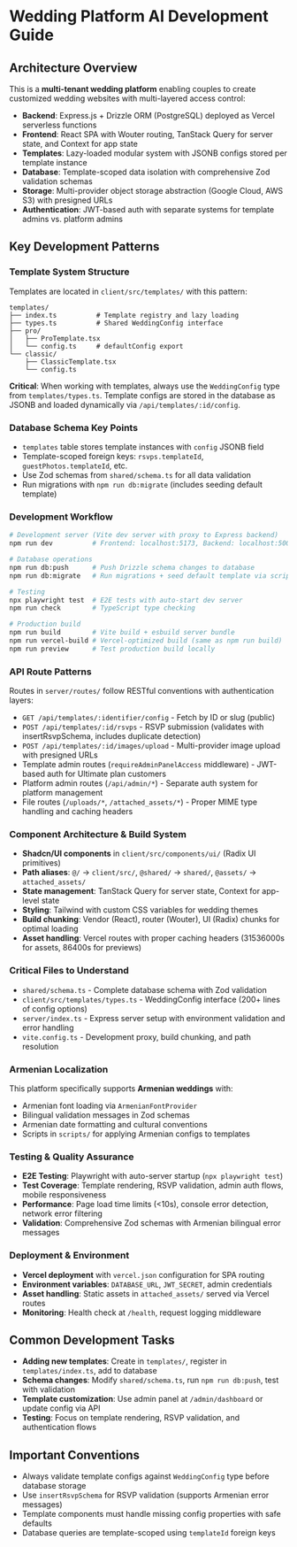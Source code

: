 # Wedding Platform AI Development Guide

## Architecture Overview

This is a **multi-tenant wedding platform** enabling couples to create customized wedding websites with multi-layered access control:

- **Backend**: Express.js + Drizzle ORM (PostgreSQL) deployed as Vercel serverless functions
- **Frontend**: React SPA with Wouter routing, TanStack Query for server state, and Context for app state  
- **Templates**: Lazy-loaded modular system with JSONB configs stored per template instance
- **Database**: Template-scoped data isolation with comprehensive Zod validation schemas
- **Storage**: Multi-provider object storage abstraction (Google Cloud, AWS S3) with presigned URLs
- **Authentication**: JWT-based auth with separate systems for template admins vs. platform admins

## Key Development Patterns

### Template System Structure
Templates are located in `client/src/templates/` with this pattern:
```
templates/
├── index.ts          # Template registry and lazy loading
├── types.ts          # Shared WeddingConfig interface  
├── pro/
│   ├── ProTemplate.tsx
│   └── config.ts     # defaultConfig export
└── classic/
    ├── ClassicTemplate.tsx  
    └── config.ts
```

**Critical**: When working with templates, always use the `WeddingConfig` type from `templates/types.ts`. Template configs are stored in the database as JSONB and loaded dynamically via `/api/templates/:id/config`.

### Database Schema Key Points
- `templates` table stores template instances with `config` JSONB field
- Template-scoped foreign keys: `rsvps.templateId`, `guestPhotos.templateId`, etc.
- Use Zod schemas from `shared/schema.ts` for all data validation
- Run migrations with `npm run db:migrate` (includes seeding default template)

### Development Workflow
```bash
# Development server (Vite dev server with proxy to Express backend)
npm run dev          # Frontend: localhost:5173, Backend: localhost:5001

# Database operations  
npm run db:push      # Push Drizzle schema changes to database
npm run db:migrate   # Run migrations + seed default template via scripts/migrate-default-template.ts

# Testing
npx playwright test  # E2E tests with auto-start dev server
npm run check        # TypeScript type checking

# Production build
npm run build        # Vite build + esbuild server bundle
npm run vercel-build # Vercel-optimized build (same as npm run build)
npm run preview      # Test production build locally
```

### API Route Patterns
Routes in `server/routes/` follow RESTful conventions with authentication layers:
- `GET /api/templates/:identifier/config` - Fetch by ID or slug (public)
- `POST /api/templates/:id/rsvps` - RSVP submission (validates with insertRsvpSchema, includes duplicate detection)
- `POST /api/templates/:id/images/upload` - Multi-provider image upload with presigned URLs
- Template admin routes (`requireAdminPanelAccess` middleware) - JWT-based auth for Ultimate plan customers
- Platform admin routes (`/api/admin/*`) - Separate auth system for platform management
- File routes (`/uploads/*`, `/attached_assets/*`) - Proper MIME type handling and caching headers

### Component Architecture & Build System
- **Shadcn/UI components** in `client/src/components/ui/` (Radix UI primitives)
- **Path aliases**: `@/` → `client/src/`, `@shared/` → `shared/`, `@assets/` → `attached_assets/`
- **State management**: TanStack Query for server state, Context for app-level state
- **Styling**: Tailwind with custom CSS variables for wedding themes
- **Build chunking**: Vendor (React), router (Wouter), UI (Radix) chunks for optimal loading
- **Asset handling**: Vercel routes with proper caching headers (31536000s for assets, 86400s for previews)

### Critical Files to Understand
- `shared/schema.ts` - Complete database schema with Zod validation
- `client/src/templates/types.ts` - WeddingConfig interface (200+ lines of config options)
- `server/index.ts` - Express server setup with environment validation and error handling
- `vite.config.ts` - Development proxy, build chunking, and path resolution

### Armenian Localization
This platform specifically supports **Armenian weddings** with:
- Armenian font loading via `ArmenianFontProvider` 
- Bilingual validation messages in Zod schemas
- Armenian date formatting and cultural conventions
- Scripts in `scripts/` for applying Armenian configs to templates

### Testing & Quality Assurance
- **E2E Testing**: Playwright with auto-server startup (`npx playwright test`)
- **Test Coverage**: Template rendering, RSVP validation, admin auth flows, mobile responsiveness
- **Performance**: Page load time limits (<10s), console error detection, network error filtering
- **Validation**: Comprehensive Zod schemas with Armenian bilingual error messages

### Deployment & Environment
- **Vercel deployment** with `vercel.json` configuration for SPA routing
- **Environment variables**: `DATABASE_URL`, `JWT_SECRET`, admin credentials
- **Asset handling**: Static assets in `attached_assets/` served via Vercel routes
- **Monitoring**: Health check at `/health`, request logging middleware

## Common Development Tasks

- **Adding new templates**: Create in `templates/`, register in `templates/index.ts`, add to database
- **Schema changes**: Modify `shared/schema.ts`, run `npm run db:push`, test with validation
- **Template customization**: Use admin panel at `/admin/dashboard` or update config via API
- **Testing**: Focus on template rendering, RSVP validation, and authentication flows

## Important Conventions
- Always validate template configs against `WeddingConfig` type before database storage
- Use `insertRsvpSchema` for RSVP validation (supports Armenian error messages)  
- Template components must handle missing config properties with safe defaults
- Database queries are template-scoped using `templateId` foreign keys